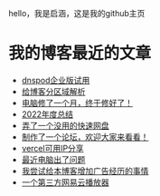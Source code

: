 hello，我是启涵，这是我的github主页
# 我的博客最近的文章
<!-- BLOG-POST-LIST:START -->
- [dnspod企业版试用](https://www.codeqihan.com/post/dnspod-qi-ye-ban-shi-yong/)
- [给博客分区域解析](https://www.codeqihan.com/post/gei-bo-ke-fen-qu-yu-jie-xi/)
- [电脑修了一个月，终于修好了！](https://www.codeqihan.com/post/dian-nao-xiu-liao-yi-ge-yue-zhong-yu-xiu-hao-liao/)
- [2022年度总结](https://www.codeqihan.com/post/2022-nian-du-zong-jie/)
- [弄了一个没用的快速网盘](https://www.codeqihan.com/post/nong-liao-yi-ge-mei-yong-de-kuai-su-wang-pan/)
- [制作了一个论坛，欢迎大家来看看！](https://www.codeqihan.com/post/zhi-zuo-liao-yi-ge-lun-tan-huan-ying-da-jia-lai-kan-kan/)
- [vercel可用IP分享](https://www.codeqihan.com/post/vercel-ke-yong-ip-fen-xiang/)
- [最近电脑出了问题](https://www.codeqihan.com/post/zui-jin-dian-nao-chu-liao-wen-ti/)
- [我尝试给本博客增加广告经历的事情](https://www.codeqihan.com/post/wo-chang-shi-gei-ben-bo-ke-zeng-jia-guang-gao-jing-li-de-shi-qing/)
- [一个第三方网易云播放器](https://www.codeqihan.com/post/yi-ge-di-san-fang-wang-yi-yun-bo-fang-qi/)
<!-- BLOG-POST-LIST:END -->

